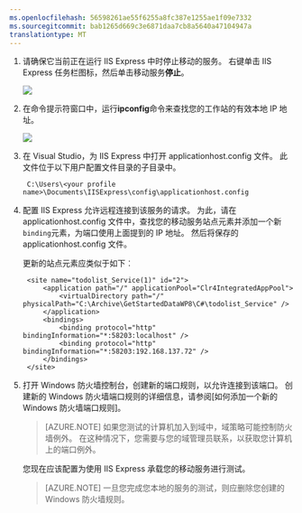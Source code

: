```yaml
---
ms.openlocfilehash: 56598261ae55f6255a8fc387e1255ae1f09e7332
ms.sourcegitcommit: bab1265d669c3e6871daa7cb8a5640a47104947a
translationtype: MT
---
```


1. 请确保它当前正在运行 IIS Express 中时停止移动的服务。 右键单击 IIS Express 任务栏图标，然后单击移动服务**停止**。

    ![](./media/mobile-services-how-to-configure-iis-express/iis-express-tray-stop-site.png)


2. 在命令提示符窗口中，运行**ipconfig**命令来查找您的工作站的有效本地 IP 地址。

    ![](./media/mobile-services-how-to-configure-iis-express/ipconfig.png)


3. 在 Visual Studio，为 IIS Express 中打开 applicationhost.config 文件。 此文件位于以下用户配置文件目录的子目录中。

        C:\Users\<your profile name>\Documents\IISExpress\config\applicationhost.config

4. 配置 IIS Express 允许远程连接到该服务的请求。 为此，请在 applicationhost.config 文件中，查找您的移动服务站点元素并添加一个新`binding`元素，为端口使用上面提到的 IP 地址。 然后将保存的 applicationhost.config 文件。 

    更新的站点元素应类似于如下︰

        <site name="todolist_Service(1)" id="2">
            <application path="/" applicationPool="Clr4IntegratedAppPool">
                <virtualDirectory path="/" physicalPath="C:\Archive\GetStartedDataWP8\C#\todolist_Service" />
            </application>
            <bindings>
                <binding protocol="http" bindingInformation="*:58203:localhost" />
                <binding protocol="http" bindingInformation="*:58203:192.168.137.72" />
            </bindings>
        </site>

5. 打开 Windows 防火墙控制台，创建新的端口规则，以允许连接到该端口。 创建新的 Windows 防火墙端口规则的详细信息，请参阅[如何添加一个新的 Windows 防火墙端口规则]。

    >[AZURE.NOTE] 如果您测试的计算机加入到域中，域策略可能控制防火墙例外。 在这种情况下，您需要与您的域管理员联系，以获取您计算机上的端口例外。

    您现在应该配置为使用 IIS Express 承载您的移动服务进行测试。 

    >[AZURE.NOTE] 一旦您完成您本地的服务的测试，则应删除您创建的 Windows 防火墙规则。 


<!-- URLs. -->
[如何添加新的 Windows 防火墙端口规则]:  http://go.microsoft.com/fwlink/?LinkId=392240

